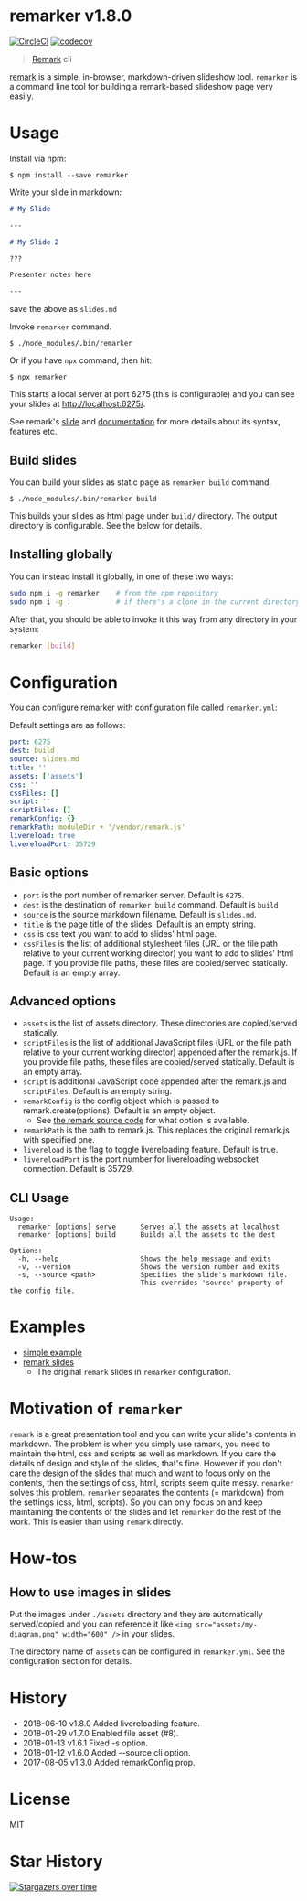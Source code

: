 # remarker v1.8.0

[![CircleCI](https://circleci.com/gh/kt3k/remarker.svg?style=svg)](https://circleci.com/gh/kt3k/remarker)
[![codecov](https://codecov.io/gh/kt3k/remarker/branch/master/graph/badge.svg)](https://codecov.io/gh/kt3k/remarker)

> [Remark][remark] cli

[remark][remark] is a simple, in-browser, markdown-driven slideshow tool. `remarker` is a command line tool for building a remark-based slideshow page very easily.

# Usage

Install via npm:

```console
$ npm install --save remarker
```

Write your slide in markdown:

```md
# My Slide

---

# My Slide 2

???

Presenter notes here

---
```

save the above as `slides.md`

Invoke `remarker` command.

```console
$ ./node_modules/.bin/remarker
```

Or if you have `npx` command, then hit:

```console
$ npx remarker
```

This starts a local server at port 6275 (this is configurable) and you can see your slides at [http://localhost:6275/](http://localhost:6275/).

See remark's [slide](https://remarkjs.com/) and [documentation](https://github.com/gnab/remark#remark) for more details about its syntax, features etc.

## Build slides

You can build your slides as static page as `remarker build` command.

```console
$ ./node_modules/.bin/remarker build
```

This builds your slides as html page under `build/` directory. The output directory is configurable. See the below for details.

## Installing globally

You can instead install it globally, in one of these two ways:

```bash
sudo npm i -g remarker    # from the npm repository
sudo npm i -g .           # if there's a clone in the current directory
```

After that, you should be able to invoke it this way from any directory in your system:

```bash
remarker [build]
```

# Configuration

You can configure remarker with configuration file called `remarker.yml`:

Default settings are as follows:

```yml
port: 6275
dest: build
source: slides.md
title: ''
assets: ['assets']
css: ''
cssFiles: []
script: ''
scriptFiles: []
remarkConfig: {}
remarkPath: moduleDir + '/vendor/remark.js'
livereload: true
livereloadPort: 35729
```

## Basic options

- `port` is the port number of remarker server. Default is `6275`.
- `dest` is the destination of `remarker build` command. Default is `build`
- `source` is the source markdown filename. Default is `slides.md`.
- `title` is the page title of the slides. Default is an empty string.
- `css` is css text you want to add to slides' html page.
- `cssFiles` is the list of additional stylesheet files (URL or the file path relative to your current working director) you want to add to slides' html page. If you provide file paths, these files are copied/served statically. Default is an empty array.

## Advanced options

- `assets` is the list of assets directory. These directories are copied/served statically.
- `scriptFiles` is the list of additional JavaScript files (URL or the file path relative to your current working director) appended after the remark.js. If you provide file paths, these files are copied/served statically. Default is an empty array.
- `script` is additional JavaScript code appended after the remark.js and `scriptFiles`. Default is an empty string.
- `remarkConfig` is the config object which is passed to remark.create(options). Default is an empty object.
  - See [the remark source code](https://github.com/gnab/remark/blob/develop/src/remark/models/slideshow.js#L41-L48) for what option is available.
- `remarkPath` is the path to remark.js. This replaces the original remark.js with specified one.
- `livereload` is the flag to toggle livereloading feature. Default is true.
- `livereloadPort` is the port number for livereloading websocket connection. Default is 35729.

## CLI Usage

```
Usage:
  remarker [options] serve      Serves all the assets at localhost
  remarker [options] build      Builds all the assets to the dest

Options:
  -h, --help                    Shows the help message and exits
  -v, --version                 Shows the version number and exits
  -s, --source <path>           Specifies the slide's markdown file.
                                This overrides 'source' property of the config file.
```

# Examples

- [simple example](https://github.com/kt3k/remarker/tree/master/examples/simple)
- [remark slides](https://github.com/kt3k/remarker/tree/master/examples/remark)
  - The original `remark` slides in `remarker` configuration.

# Motivation of `remarker`

`remark` is a great presentation tool and you can write your slide's contents in markdown. The problem is when you simply use ramark, you need to maintain the html, css and scripts as well as markdown. If you care the details of design and style of the slides, that's fine. However if you don't care the design of the slides that much and want to focus only on the contents, then the settings of css, html, scripts seem quite messy. `remarker` solves this problem. `remarker` separates the contents (= markdown) from the settings (css, html, scripts). So you can only focus on and keep maintaining the contents of the slides and let `remarker` do the rest of the work. This is easier than using `remark` directly.

# How-tos

## How to use images in slides

Put the images under `./assets` directory and they are automatically served/copied and you can reference it like `<img src="assets/my-diagram.png" width="600" />` in your slides.

The directory name of `assets` can be configured in `remarker.yml`. See the configuration section for details.

# History

- 2018-06-10   v1.8.0   Added livereloading feature.
- 2018-01-29   v1.7.0   Enabled file asset (#8).
- 2018-01-13   v1.6.1   Fixed -s option.
- 2018-01-12   v1.6.0   Added --source cli option.
- 2017-08-05   v1.3.0   Added remarkConfig prop.

# License

MIT

# Star History

[![Stargazers over time](https://starcharts.herokuapp.com/kt3k/remarker.svg)](https://starcharts.herokuapp.com/kt3k/remarker)

[remark]: https://github.com/gnab/remark
